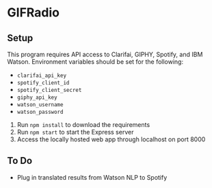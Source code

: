 # GIFRadio

## Setup
This program requires API access to Clarifai, GIPHY, Spotify, and IBM Watson.
Environment variables should be set for the following:
* `clarifai_api_key`
* `spotify_client_id`
* `spotify_client_secret`
* `giphy_api_key`
* `watson_username`
* `watson_password`

1. Run `npm install` to download the requirements
2. Run `npm start` to start the Express server
3. Access the locally hosted web app through localhost on port 8000

## To Do
* Plug in translated results from Watson NLP to Spotify
